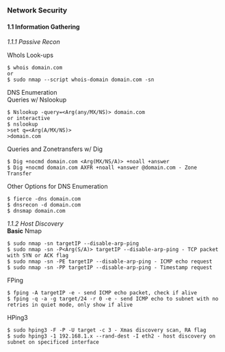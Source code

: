 ### Network Security  
#### 1.1 Information Gathering
_1.1.1 Passive Recon_  

WhoIs Look-ups
```
$ whois domain.com
or
$ sudo nmap --script whois-domain domain.com -sn
```
DNS Enumeration  
Queries w/ Nslookup
```
$ Nslookup -query=<Arg(any/MX/NS)> domain.com
or interactive
$ nslookup
>set q=<Arg(A/MX/NS)>
>domain.com
```
Queries and Zonetransfers w/ Dig
```
$ Dig +nocmd domain.com <Arg(MX/NS/A)> +noall +answer
$ Dig +nocmd domain.com AXFR +noall +answer @domain.com - Zone Transfer
```
Other Options for DNS Enumeration
```
$ fierce -dns domain.com
$ dnsrecon -d domain.com
$ dnsmap domain.com
```

_1.1.2 Host Discovery_  
**Basic**
Nmap
```
$ sudo nmap -sn targetIP --disable-arp-ping
$ sudo nmap -sn -P<Arg(S/A)> targetIP --disable-arp-ping - TCP packet with SYN or ACK flag
$ sudo nmap -sn -PE targetIP --disable-arp-ping - ICMP echo request
$ sudo nmap -sn -PP targetIP --disable-arp-ping - Timestamp request
```
FPing
```
$ fping -A targetIP -e - send ICMP echo packet, check if alive
$ fping -q -a -g target/24 -r 0 -e - send ICMP echo to subnet with no retries in quiet mode, only show if alive
```
HPing3
```
$ sudo hping3 -F -P -U target -c 3 - Xmas discovery scan, RA flag
$ sudo hping3 -1 192.168.1.x --rand-dest -I eth2 - host discovery on subnet on specificed interface
```
